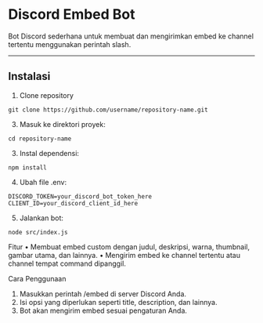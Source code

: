 # Discord Embed Bot

Bot Discord sederhana untuk membuat dan mengirimkan embed ke channel tertentu menggunakan perintah slash.

---

## Instalasi

1. Clone repository 
```
git clone https://github.com/username/repository-name.git
```

3. Masuk ke direktori proyek:
```
cd repository-name
```

3. Instal dependensi:
```
npm install
```
4. Ubah file .env:
```
DISCORD_TOKEN=your_discord_bot_token_here
CLIENT_ID=your_discord_client_id_here
```
5. Jalankan bot:

```node src/index.js```

Fitur
• Membuat embed custom dengan judul, deskripsi, warna, thumbnail, gambar utama, dan lainnya.
• Mengirim embed ke channel tertentu atau channel tempat command dipanggil.

Cara Penggunaan
1. Masukkan perintah /embed di server Discord Anda.
2. Isi opsi yang diperlukan seperti title, description, dan lainnya.
3. Bot akan mengirim embed sesuai pengaturan Anda.
